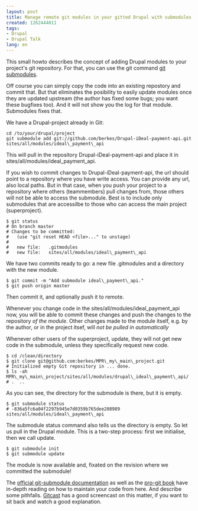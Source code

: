 ```yaml
---
layout: post
title: Manage remote git modules in your gitted Drupal with submodules
created: 1262444011
tags:
- Drupal
- Drupal Talk
lang: en
---
```

This small howto describes the concept of adding Drupal modules to your project's git repository. For that, you can use the git command <a href="http://book.git-scm.com/5_submodules.html">git submodules</a>.

Off course you can simply copy the code into an existing repostory and commit that. But that eliminates the posibility to easily update modules once they are updated upstream (the author has fixed some bugs; you want these bugfixes too). And it will not show you the log for that module. Submodules fixes that. 

We have a Drupal-project already in Git:

    cd /to/your/drupal/project
    git submodule add git://github.com/berkes/Drupal-iDeal-payment-api.git sites/all/modules/ideal\_payment\_api

This will pull in the repository Drupal-iDeal-payment-api and place it in sites/all/modules/ideal\_payment\_api.

If you wish to commit changes to Drupal-iDeal-payment-api, the url should point to a repository where you have write access. 
You can provide any url, also local paths. But in that case, when you push your project to a repository where others (teammembers) pull changes from, those others will not be able to access the submodule. Best is to include only submodules that are accessilbe to those who can access the main project (superproject).

    $ git status
    # On branch master
    # Changes to be committed:
    #   (use "git reset HEAD <file>..." to unstage)
    #
    #	new file:   .gitmodules
    #	new file:   sites/all/modules/ideal\_payment\_api

We have two commits ready to go: a new file .gitmodules and a directory with the new module.

    $ git commit -m "Add submodule ideal\_payment\_api."
    $ git push origin master 

Then commit it, and optionally push it to remote. 

Whenever you change code in the sites/all/modules/ideal\_payment\_api now, you will be able to commit these changes and push the changes to the repository *of the module*. 
Other changes made to the module itself, e.g. by the author, or in the project itsef, will *not be pulled in automatically*

Whenever other users of the superproject, update, they will not get new code in the submodule, unless they specifically request new code. 

    $ cd /clean/directory
    $ git clone git@github.com:berkes/MPR\_my\_main\_project.git
    # Initialized empty Git repository in ... done.
    $ ls -ah MPR\_my\_main\_project/sites/all/modules/drupal\_ideal\_payment\_api/
    # .  ..

As you can see, the directory for the submodule is there, but it is empty. 

    $ git submodule status
    # -836a5fc6a04f2297b945e7d0359b765dee208989 sites/all/modules/ideal\_payment\_api

The submodule status command also tells us the directory is empty. 
So let us pull in the Drupal module. This is a two-step process: first we initialise, then we call update. 

    $ git submodule init
    $ git submodule update

The module is now available and, fixated on the revision where we committed the submodule! 

The <a href="http://www.kernel.org/pub/software/scm/git/docs/git-submodule.html">official git-submodule documentation</a> as well as the <a href="http://progit.org/book/ch6-6.html">pro-git book</a> have in-depth reading on how to maintain your code from here. And describe some pithfalls. <a href="http://gitcasts.com/posts/git-submodules">Gitcast</a> has a good screencast on this matter, if you want to sit back and watch a good explanation.
